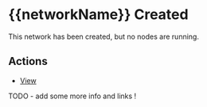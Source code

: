 
# {{networkName}} Created

This network has been created, but no nodes are running.

## Actions

* [View](//web/networks/{{networkName}})




TODO - add some more info and links !
            

